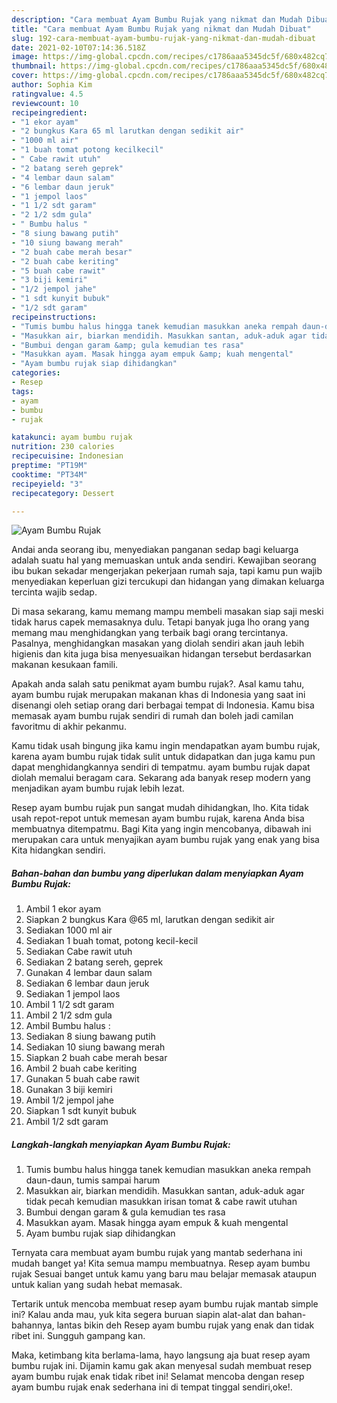 ```yaml
---
description: "Cara membuat Ayam Bumbu Rujak yang nikmat dan Mudah Dibuat"
title: "Cara membuat Ayam Bumbu Rujak yang nikmat dan Mudah Dibuat"
slug: 192-cara-membuat-ayam-bumbu-rujak-yang-nikmat-dan-mudah-dibuat
date: 2021-02-10T07:14:36.518Z
image: https://img-global.cpcdn.com/recipes/c1786aaa5345dc5f/680x482cq70/ayam-bumbu-rujak-foto-resep-utama.jpg
thumbnail: https://img-global.cpcdn.com/recipes/c1786aaa5345dc5f/680x482cq70/ayam-bumbu-rujak-foto-resep-utama.jpg
cover: https://img-global.cpcdn.com/recipes/c1786aaa5345dc5f/680x482cq70/ayam-bumbu-rujak-foto-resep-utama.jpg
author: Sophia Kim
ratingvalue: 4.5
reviewcount: 10
recipeingredient:
- "1 ekor ayam"
- "2 bungkus Kara 65 ml larutkan dengan sedikit air"
- "1000 ml air"
- "1 buah tomat potong kecilkecil"
- " Cabe rawit utuh"
- "2 batang sereh geprek"
- "4 lembar daun salam"
- "6 lembar daun jeruk"
- "1 jempol laos"
- "1 1/2 sdt garam"
- "2 1/2 sdm gula"
- " Bumbu halus "
- "8 siung bawang putih"
- "10 siung bawang merah"
- "2 buah cabe merah besar"
- "2 buah cabe keriting"
- "5 buah cabe rawit"
- "3 biji kemiri"
- "1/2 jempol jahe"
- "1 sdt kunyit bubuk"
- "1/2 sdt garam"
recipeinstructions:
- "Tumis bumbu halus hingga tanek kemudian masukkan aneka rempah daun-daun, tumis sampai harum"
- "Masukkan air, biarkan mendidih. Masukkan santan, aduk-aduk agar tidak pecah kemudian masukkan irisan tomat &amp; cabe rawit utuhan"
- "Bumbui dengan garam &amp; gula kemudian tes rasa"
- "Masukkan ayam. Masak hingga ayam empuk &amp; kuah mengental"
- "Ayam bumbu rujak siap dihidangkan"
categories:
- Resep
tags:
- ayam
- bumbu
- rujak

katakunci: ayam bumbu rujak 
nutrition: 230 calories
recipecuisine: Indonesian
preptime: "PT19M"
cooktime: "PT34M"
recipeyield: "3"
recipecategory: Dessert

---
```



![Ayam Bumbu Rujak](https://img-global.cpcdn.com/recipes/c1786aaa5345dc5f/680x482cq70/ayam-bumbu-rujak-foto-resep-utama.jpg)

Andai anda seorang ibu, menyediakan panganan sedap bagi keluarga adalah suatu hal yang memuaskan untuk anda sendiri. Kewajiban seorang ibu bukan sekadar mengerjakan pekerjaan rumah saja, tapi kamu pun wajib menyediakan keperluan gizi tercukupi dan hidangan yang dimakan keluarga tercinta wajib sedap.

Di masa  sekarang, kamu memang mampu membeli masakan siap saji meski tidak harus capek memasaknya dulu. Tetapi banyak juga lho orang yang memang mau menghidangkan yang terbaik bagi orang tercintanya. Pasalnya, menghidangkan masakan yang diolah sendiri akan jauh lebih higienis dan kita juga bisa menyesuaikan hidangan tersebut berdasarkan makanan kesukaan famili. 



Apakah anda salah satu penikmat ayam bumbu rujak?. Asal kamu tahu, ayam bumbu rujak merupakan makanan khas di Indonesia yang saat ini disenangi oleh setiap orang dari berbagai tempat di Indonesia. Kamu bisa memasak ayam bumbu rujak sendiri di rumah dan boleh jadi camilan favoritmu di akhir pekanmu.

Kamu tidak usah bingung jika kamu ingin mendapatkan ayam bumbu rujak, karena ayam bumbu rujak tidak sulit untuk didapatkan dan juga kamu pun dapat menghidangkannya sendiri di tempatmu. ayam bumbu rujak dapat diolah memalui beragam cara. Sekarang ada banyak resep modern yang menjadikan ayam bumbu rujak lebih lezat.

Resep ayam bumbu rujak pun sangat mudah dihidangkan, lho. Kita tidak usah repot-repot untuk memesan ayam bumbu rujak, karena Anda bisa membuatnya ditempatmu. Bagi Kita yang ingin mencobanya, dibawah ini merupakan cara untuk menyajikan ayam bumbu rujak yang enak yang bisa Kita hidangkan sendiri.

<!--inarticleads1-->

##### Bahan-bahan dan bumbu yang diperlukan dalam menyiapkan Ayam Bumbu Rujak:

1. Ambil 1 ekor ayam
1. Siapkan 2 bungkus Kara @65 ml, larutkan dengan sedikit air
1. Sediakan 1000 ml air
1. Sediakan 1 buah tomat, potong kecil-kecil
1. Sediakan  Cabe rawit utuh
1. Sediakan 2 batang sereh, geprek
1. Gunakan 4 lembar daun salam
1. Sediakan 6 lembar daun jeruk
1. Sediakan 1 jempol laos
1. Ambil 1 1/2 sdt garam
1. Ambil 2 1/2 sdm gula
1. Ambil  Bumbu halus :
1. Sediakan 8 siung bawang putih
1. Sediakan 10 siung bawang merah
1. Siapkan 2 buah cabe merah besar
1. Ambil 2 buah cabe keriting
1. Gunakan 5 buah cabe rawit
1. Gunakan 3 biji kemiri
1. Ambil 1/2 jempol jahe
1. Siapkan 1 sdt kunyit bubuk
1. Ambil 1/2 sdt garam




<!--inarticleads2-->

##### Langkah-langkah menyiapkan Ayam Bumbu Rujak:

1. Tumis bumbu halus hingga tanek kemudian masukkan aneka rempah daun-daun, tumis sampai harum
1. Masukkan air, biarkan mendidih. Masukkan santan, aduk-aduk agar tidak pecah kemudian masukkan irisan tomat &amp; cabe rawit utuhan
1. Bumbui dengan garam &amp; gula kemudian tes rasa
1. Masukkan ayam. Masak hingga ayam empuk &amp; kuah mengental
1. Ayam bumbu rujak siap dihidangkan




Ternyata cara membuat ayam bumbu rujak yang mantab sederhana ini mudah banget ya! Kita semua mampu membuatnya. Resep ayam bumbu rujak Sesuai banget untuk kamu yang baru mau belajar memasak ataupun untuk kalian yang sudah hebat memasak.

Tertarik untuk mencoba membuat resep ayam bumbu rujak mantab simple ini? Kalau anda mau, yuk kita segera buruan siapin alat-alat dan bahan-bahannya, lantas bikin deh Resep ayam bumbu rujak yang enak dan tidak ribet ini. Sungguh gampang kan. 

Maka, ketimbang kita berlama-lama, hayo langsung aja buat resep ayam bumbu rujak ini. Dijamin kamu gak akan menyesal sudah membuat resep ayam bumbu rujak enak tidak ribet ini! Selamat mencoba dengan resep ayam bumbu rujak enak sederhana ini di tempat tinggal sendiri,oke!.

